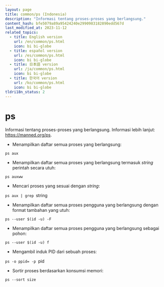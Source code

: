 ```yaml
---
layout: page
title: common/ps (Indonesia)
description: "Informasi tentang proses-proses yang berlangsung."
content_hash: bfe5079a89a95424240e2990983182890edd567d
last_modified_at: 2023-11-12
related_topics:
  - title: English version
    url: /en/common/ps.html
    icon: bi bi-globe
  - title: español version
    url: /es/common/ps.html
    icon: bi bi-globe
  - title: 日本語 version
    url: /ja/common/ps.html
    icon: bi bi-globe
  - title: 한국어 version
    url: /ko/common/ps.html
    icon: bi bi-globe
tldri18n_status: 2
---
```

# ps

Informasi tentang proses-proses yang berlangsung.
Informasi lebih lanjut: <https://manned.org/ps>.

- Menampilkan daftar semua proses yang berlangsung:

`ps aux`

- Menampilkan daftar semua proses yang berlangsung termasuk _string_ perintah secara utuh:

`ps auxww`

- Mencari proses yang sesuai dengan _string_:

`ps aux | grep `<span class="tldr-var badge badge-pill bg-dark-lm bg-white-dm text-white-lm text-dark-dm font-weight-bold">string</span>

- Menampilkan daftar semua proses pengguna yang berlangsung dengan format tambahan yang utuh:

`ps --user $(id -u) -F`

- Menampilkan daftar semua proses pengguna yang berlangsung sebagai pohon:

`ps --user $(id -u) f`

- Mengambil induk PID dari sebuah proses:

`ps -o ppid= -p `<span class="tldr-var badge badge-pill bg-dark-lm bg-white-dm text-white-lm text-dark-dm font-weight-bold">pid</span>

- Sortir proses berdasarkan konsumsi memori:

`ps --sort size`
